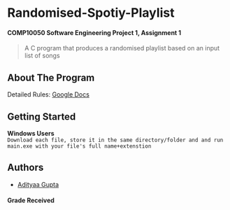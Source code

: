 # Randomised-Spotiy-Playlist
#### COMP10050 Software Engineering Project 1, Assignment 1
> A C program that produces a randomised playlist based on an input list of songs

## About The Program


Detailed Rules: [Google Docs](https://youtu.be/-lmhJOhQHWc?list=PLVbxVQf7e2KRz1J34jFf7jDJFDT9lvnQ9)

## Getting Started
__Windows Users__  
```Download each file, store it in the same directory/folder and and run main.exe with your file's full name+extenstion```

## Authors
* [Adityaa Gupta](https://github.com/Adwgupta)
#### Grade Received


